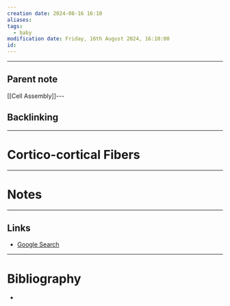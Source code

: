 ```yaml
---
creation date: 2024-08-16 16:10
aliases: 
tags:
  - baby
modification date: Friday, 16th August 2024, 16:10:00
id:
---
```

---

## Parent note
[[Cell Assembly]]---
## Backlinking


---
# Cortico-cortical Fibers


---
# Notes


---
## Links
- [Google Search](https://www.google.com/search?q=Cortico-cortical+Fibers)

---
# Bibliography
+ 